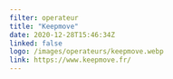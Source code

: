 ```yaml
---
filter: operateur
title: "Keepmove"
date: 2020-12-28T15:46:34Z
linked: false
logo: /images/operateurs/keepmove.webp
link: https://www.keepmove.fr/
---
```


